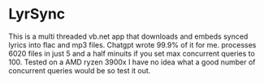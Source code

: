 # LyrSync

This is a multi threaded vb.net app that downloads and embeds synced lyrics into flac and mp3 files.
Chatgpt wrote 99.9% of it for me. 
processes 6020 files in just 5 and a half minuits if you set max concurrent queries to 100. Tested on a AMD ryzen 3900x
I have no idea what a good number of concurrent queries would be so test it out.
